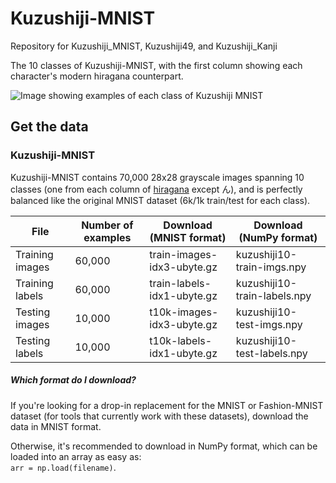 # Kuzushiji-MNIST
Repository for Kuzushiji_MNIST, Kuzushiji49, and Kuzushiji_Kanji

The 10 classes of Kuzushiji-MNIST, with the first column showing each character's modern hiragana counterpart.

![Image showing examples of each class of Kuzushiji MNIST](https://storage.googleapis.com/kuzushiji-mnist/kuzushiji-mnist-30example-labelled.png)

## Get the data
### Kuzushiji-MNIST

Kuzushiji-MNIST contains 70,000 28x28 grayscale images spanning 10 classes (one from each column of [hiragana](https://upload.wikimedia.org/wikipedia/commons/thumb/2/28/Table_hiragana.svg/768px-Table_hiragana.svg.png) except ん), and is perfectly balanced like the original MNIST dataset (6k/1k train/test for each class).

| File            | Number of examples | Download (MNIST format)    | Download (NumPy format)      |
|-----------------|--------------------|----------------------------|------------------------------|
| Training images | 60,000             | train-images-idx3-ubyte.gz | kuzushiji10-train-imgs.npy   |
| Training labels | 60,000             | train-labels-idx1-ubyte.gz | kuzushiji10-train-labels.npy |
| Testing images  | 10,000             | t10k-images-idx3-ubyte.gz  | kuzushiji10-test-imgs.npy    |
| Testing labels  | 10,000             | t10k-labels-idx1-ubyte.gz  | kuzushiji10-test-labels.npy  |

##### Which format do I download?
If you're looking for a drop-in replacement for the MNIST or Fashion-MNIST dataset (for tools that currently work with these datasets), download the data in MNIST format.

Otherwise, it's recommended to download in NumPy format, which can be loaded into an array as easy as:  
`arr = np.load(filename)`.
